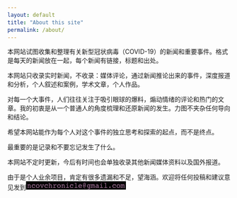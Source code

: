 ```yaml
---
layout: default
title: "About this site"
permalink: /about/
---
```


本网站试图收集和整理有关新型冠状病毒（COVID-19）的新闻和重要事件。格式是每天的新闻放在一起，每个新闻有链接，标题和出处。

本网站只收录实时新闻，不收录：媒体评论，通过新闻推论出来的事件，深度报道和分析，个人叙述和案例，学术文章，个人作品。

对每一个大事件，人们往往关注于吸引眼球的爆料，煽动情绪的评论和热门的文章。我的初衷是从一个普通人的角度梳理和还原新闻的发生。力图不夹杂任何导向和结论。

希望本网站能作为每个人对这个事件的独立思考和探索的起点，而不是终点。

最重要的是记录和不要忘记发生了什么。

本网站不定时更新，今后有时间也会单独收录其他新闻媒体资料以及国外报道。

由于是个人业余项目，肯定有很多遗漏和不足，望海涵。欢迎将任何投稿和建议意见发到![看不见邮箱](/assets/image/contct.png)